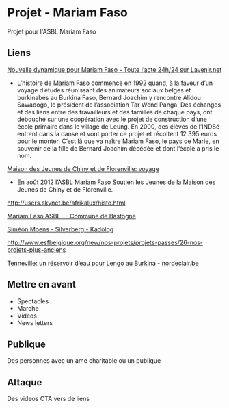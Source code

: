 # Projet - Mariam Faso
Projet pour l'ASBL Mariam Faso

## Liens
[Nouvelle dynamique pour Mariam Faso - Toute l’acte 24h/24 sur Lavenir.net](http://www.lavenir.net/cnt/301142)

* L’histoire de Mariam Faso commence en 1992 quand, à la faveur d’un voyage d’études réunissant des animateurs sociaux belges et burkinabés au Burkina Faso, Bernard Joachim y rencontre Alidou Sawadogo, le président de l’association Tar Wend Panga. Des échanges et des liens entre des travailleurs et des familles de chaque pays, ont débouché sur une coopération avec le projet de construction d’une école primaire dans le village de Leung. En 2000, des élèves de l’INDSé entrent dans la danse et vont porter ce projet et récoltent 12 395 euros pour le monter. C’est là que va naître Mariam Faso, le pays de Marie, en souvenir de la fille de Bernard Joachim décédée et dont l’école a pris le nom.

[Maison des Jeunes de Chiny et de Florenville: voyage](http://mjcf.be/projets/voyage)

* En août 2012 l’ASBL Mariam Faso  Soutien les Jeunes de la Maison des Jeunes de Chiny et de Florenville.

http://users.skynet.be/afrikalux/histo.html

[Mariam Faso ASBL — Commune de Bastogne](http://www.bastogne.be/loisirs/bottin-des-associations/m/copy_of_mariam-faso-asbl)

[Siméon Moens - Silverberg - Kadolog](https://www.kadolog.com/fr/list/simeon-moens-silverberg)

http://www.esfbelgique.org/new/nos-projets/projets-passes/26-nos-projets-plus-anciens

[Tenneville: un réservoir d’eau pour Lengo au Burkina - nordeclair.be](http://mobile.nordeclair.be/1547900/article/2016-04-12/tenneville-un-reservoir-d-eau-pour-lengo-au-burkina)

## Mettre en avant
* Spectacles
* Marche
* Videos
* News letters

## Publique
Des personnes avec un ame charitable ou un publique

## Attaque
Des videos
CTA vers de liens
  

